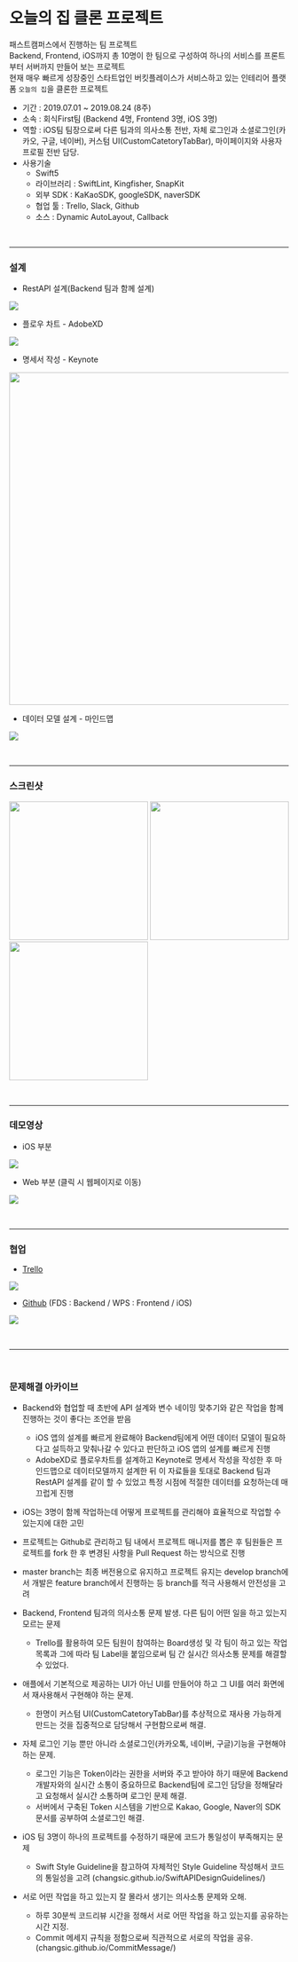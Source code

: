 # 오늘의 집 클론 프로젝트
패스트캠퍼스에서 진행하는 팀 프로젝트 <br>
Backend, Frontend, iOS까지 총 10명이 한 팀으로 구성하여 하나의 서비스를 프론트부터 서버까지 만들어 보는 프로젝트<br>
현재 매우 빠르게 성장중인 스타트업인 버킷플레이스가 서비스하고 있는 인테리어 플랫폼 `오늘의 집`을 클론한 프로젝트  <br>
* 기간 : 2019.07.01 ~ 2019.08.24 (8주)
* 소속 : 회식First팀 (Backend 4명, Frontend 3명, iOS 3명)
* 역할 : iOS팀 팀장으로써 다른 팀과의 의사소통 전반, 자체 로그인과 소셜로그인(카카오, 구글, 네이버), 커스텀 UI(CustomCatetoryTabBar), 마이페이지와 사용자 프로필 전반 담당.
* 사용기술
  * Swift5
  * 라이브러리 : SwiftLint, Kingfisher, SnapKit
  * 외부 SDK : KaKaoSDK, googleSDK, naverSDK
  * 협업 툴 : Trello, Slack, Github
  * 소스 : Dynamic AutoLayout, Callback

<br>

---

### 설계
* RestAPI 설계(Backend 팀과 함께 설계)

<a href="/assets/design_API.gif" target="_blank"><img src="/assets/design_API.gif"></a>

* 플로우 차트 - AdobeXD

<a href="/images/design/design_adobeXD.gif" target="_blank"><img src="/images/design/design_adobeXD.gif"></a>

* 명세서 작성 - Keynote

<a href="/assets/design_keynote.pdf" target="_blank"><img src="/images/design/design_keynote.gif" width=600></a>

* 데이터 모델 설계 - 마인드맵

<a href="/assets/design_mindmap.pdf" target="_blank"><img src="/assets/design_mindmap.png"></a>

<br>

---

### 스크린샷

<a href="/assets/login.gif" target="_blank"><img src="/assets/login.gif" width="250"></a>
<a href="/assets/home.gif" target="_blank"><img src="/assets/home.gif" width="250"></a>
<a href="/assets/store.gif" target="_blank"><img src="/assets/store.gif" width="250"></a>

<br>

---

### 데모영상
* iOS 부분

<a href="https://youtu.be/gRF4_6vAdzI" target="_blank"><img src="/assets/thumnail.png"></a>

* Web 부분 (클릭 시 웹페이지로 이동)

<a href="http://ohome.co.kr/community" target="_blank"><img src="/assets/demo_webpage.png"></a>

<br>

---

### 협업
* [Trello](https://trello.com/b/AZbLTdbp)

<a href="https://trello.com/b/AZbLTdbp" target="_parent"><img src="/assets/teamwork_trello.png"> </a>

* [Github](https://github.com/final-project-team01) (FDS : Backend / WPS : Frontend / iOS)

<a href="https://github.com/final-project-team01" target="_blank"><img src="/assets/teamwork_github.png"> </a>

<br>

---

<br>

### 문제해결 아카이브
* Backend와 협업할 때 초반에 API 설계와 변수 네이밍 맞추기와 같은 작업을 함께 진행하는 것이 좋다는 조언을 받음
  * iOS 앱의 설계를 빠르게 완료해야 Backend팀에게 어떤 데이터 모델이 필요하다고 설득하고 맞춰나갈 수 있다고 판단하고 iOS 앱의 설계를 빠르게 진행
  * AdobeXD로 플로우차트를 설계하고 Keynote로 명세서 작성을 작성한 후 마인드맵으로 데이터모델까지 설계한 뒤 이 자료들을 토대로 Backend 팀과 RestAPI 설계를 같이 할 수 있었고 특정 시점에 적절한 데이터를 요청하는데 매끄럽게 진행

*  iOS는 3명이 함께 작업하는데 어떻게 프로젝트를 관리해야 효율적으로 작업할 수 있는지에 대한 고민
  * 프로젝트는 Github로 관리하고 팀 내에서 프로젝트 매니저를 뽑은 후 팀원들은 프로젝트를 fork 한 후 변경된 사항을 Pull Request 하는 방식으로 진행
  * master branch는 최종 버전용으로 유지하고 프로젝트 유지는 develop branch에서 개발은 feature branch에서 진행하는 등 branch를 적극 사용해서 안전성을 고려

* Backend, Frontend 팀과의 의사소통 문제 발생. 다른 팀이 어떤 일을 하고 있는지 모르는 문제
  * Trello를 활용하여 모든 팀원이 참여하는 Board생성 및 각 팀이 하고 있는 작업목록과 그에 따라 팀 Label을 붙임으로써 팀 간 실시간 의사소통 문제를 해결할 수 있었다.
* 애플에서 기본적으로 제공하는 UI가 아닌 UI를 만들어야 하고 그 UI를 여러 화면에서 재사용해서 구현해야 하는 문제.
  * 한명이 커스텀 UI(CustomCatetoryTabBar)를 추상적으로 재사용 가능하게 만드는 것을 집중적으로 담당해서 구현함으로써 해결.
* 자체 로그인 기능 뿐만 아니라 소셜로그인(카카오톡, 네이버, 구글)기능을 구현해야 하는 문제.
  * 로그인 기능은 Token이라는 권한을 서버와 주고 받아야 하기 때문에 Backend 개발자와의 실시간 소통이 중요하므로 Backend팀에 로그인 담당을 정해달라고 요청해서 실시간 소통하며 로그인 문제 해결.
  * 서버에서 구축된 Token 시스템을 기반으로 Kakao, Google, Naver의 SDK 문서를 공부하여 소셜로그인 해결.

* iOS 팀 3명이 하나의 프로젝트를 수정하기 때문에 코드가 통일성이 부족해지는 문제
  * Swift Style Guideline을 참고하여 자체적인 Style Guideline 작성해서 코드의 통일성을 고려
  (changsic.github.io/SwiftAPIDesignGuidelines/)

* 서로 어떤 작업을 하고 있는지 잘 몰라서 생기는 의사소통 문제와 오해.
  * 하루 30분씩 코드리뷰 시간을 정해서 서로 어떤 작업을 하고 있는지를 공유하는 시간 지정.
  * Commit 메세지 규칙을 정함으로써 직관적으로 서로의 작업을 공유.(changsic.github.io/CommitMessage/)
